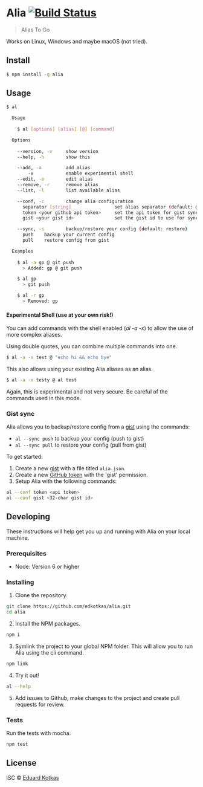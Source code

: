 # Alia [![Build Status](https://travis-ci.org/edkotkas/alia.svg?branch=master)](https://travis-ci.org/edkotkas/alia)

> Alias To Go

Works on Linux, Windows and maybe macOS (not tried).

## Install

```bash
$ npm install -g alia
```

## Usage

```bash
$ al

  Usage
  
    $ al [options] [alias] [@] [command]

  Options
  
    --version, -v     show version
    --help, -h        show this

    --add, -a         add alias
        -x            enable experimental shell
    --edit, -e        edit alias
    --remove, -r      remove alias
    --list, -l        list available alias

    --conf, -c        change alia configuration
      separator [string]                set alias separator (default: @)   
      token <your github api token>     set the api token for gist sync
      gist <your gist id>               set the gist id to use for sync

    --sync, -s        backup/restore your config (default: restore)
      push    backup your current config
      pull    restore config from gist

  Examples
  
    $ al -a gp @ git push
      > Added: gp @ git push

    $ al gp
      > git push

    $ al -r gp
      > Removed: gp
```

#### Experimental Shell (use at your own risk!)
You can add commands with the shell enabled (_al -a -x_) to allow the use of more complex aliases.

Using double quotes, you can combine multiple commands into one.
```bash
$ al -a -x test @ "echo hi && echo bye"
```

This also allows using your existing Alia aliases as an alias.
```bash
$ al -a -x testy @ al test
```

Again, this is experimental and not very secure. Be careful of the commands used in this mode.

### Gist sync

Alia allows you to backup/restore config from a [gist](http://gist.github.com) using the commands:

- `al --sync push` to backup your config (push to gist)
- `al --sync pull` to restore your config (pull from gist)

To get started:

1. Create a new [gist](http://gist.github.com) with a file titled `alia.json`.
2. Create a new [GitHub token](https://github.com/settings/tokens) with the 'gist' permission.
3. Setup Alia with the following commands:

```bash
al --conf token <api token>
al --conf gist <32-char gist id>
```

## Developing
These instructions will help get you up and running with Alia on your local machine.

### Prerequisites

- Node: Version 6 or higher

### Installing
1. Clone the repository.
```bash
git clone https://github.com/edkotkas/alia.git
cd alia
```

2. Install the NPM packages.
```bash
npm i
```

3. Symlink the project to your global NPM folder. This will allow you to run Alia using the cli command.
```bash
npm link
```
4. Try it out!
```bash
al --help
```

5. Add issues to Github, make changes to the project and create pull requests for review.

### Tests
Run the tests with mocha.
```bash
npm test
```

## License

ISC © [Eduard Kotkas](https://edkotkas.me)
